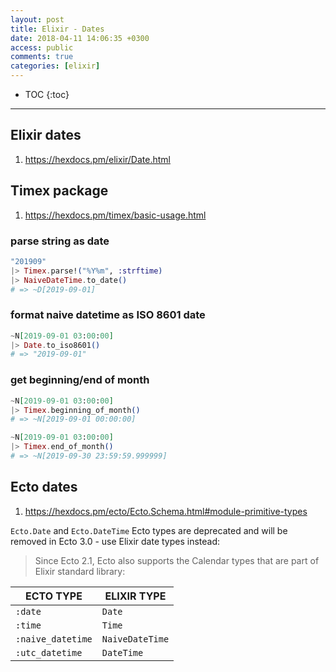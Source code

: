 ```yaml
---
layout: post
title: Elixir - Dates
date: 2018-04-11 14:06:35 +0300
access: public
comments: true
categories: [elixir]
---
```


<!-- more -->

* TOC
{:toc}
<hr>

Elixir dates
------------

1. <https://hexdocs.pm/elixir/Date.html>

Timex package
-------------

1. <https://hexdocs.pm/timex/basic-usage.html>

### parse string as date

```elixir
"201909"
|> Timex.parse!("%Y%m", :strftime)
|> NaiveDateTime.to_date()
# => ~D[2019-09-01]
```

### format naive datetime as ISO 8601 date

```elixir
~N[2019-09-01 03:00:00]
|> Date.to_iso8601()
# => "2019-09-01"
```

### get beginning/end of month

```elixir
~N[2019-09-01 03:00:00]
|> Timex.beginning_of_month()
# => ~N[2019-09-01 00:00:00]

~N[2019-09-01 03:00:00]
|> Timex.end_of_month()
# => ~N[2019-09-30 23:59:59.999999]
```

Ecto dates
----------

1. <https://hexdocs.pm/ecto/Ecto.Schema.html#module-primitive-types>

`Ecto.Date` and `Ecto.DateTime` Ecto types are deprecated and will be removed
in Ecto 3.0 - use Elixir date types instead:

> Since Ecto 2.1, Ecto also supports the Calendar types that are part of
> Elixir standard library:

ECTO TYPE         | ELIXIR TYPE
----------------- | ---------------
`:date`           | `Date`
`:time`           | `Time`
`:naive_datetime` | `NaiveDateTime`
`:utc_datetime`   | `DateTime`

